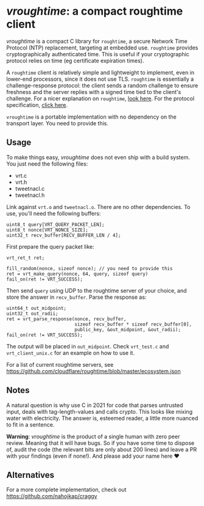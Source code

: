 # _vroughtime_: a compact roughtime client

_vroughtime_ is a compact C library for `roughtime`, a secure Network Time Protocol (NTP) replacement,
targeting at embedded use. `roughtime` provides cryptographically authenticated time.
This is useful if your cryptographic protocol relies on time (eg certificate expiration times).

A `roughtime` client is relatively simple and lightweight to implement,
even in lower-end processors, since it does not use TLS.
`roughtime` is essentially a challenge-response protocol:
the client sends a random challenge to ensure freshness
and the server replies with a signed time tied to the
client's challenge.
For a nicer explanation on `roughtime`,
[look here](https://roughtime.googlesource.com/roughtime/#roughtime-1).
For the protocol specification,
[click here](https://roughtime.googlesource.com/roughtime/+/HEAD/PROTOCOL.md).

`vroughtime` is a portable implementation with no dependency on the transport layer.
You need to provide this.

## Usage

To make things easy, _vroughtime_ does not even ship with
a build system. You just need the following files:

* vrt.c
* vrt.h
* tweetnacl.c
* tweetnacl.h

Link against `vrt.o` and `tweetnacl.o`. There are no
other dependencies. To use,
you'll need the following buffers:

```
uint8_t query[VRT_QUERY_PACKET_LEN];
uint8_t nonce[VRT_NONCE_SIZE];
uint32_t recv_buffer[RECV_BUFFER_LEN / 4];
```

First prepare the query packet like:
```
vrt_ret_t ret;

fill_random(nonce, sizeof nonce); // you need to provide this
ret = vrt_make_query(nonce, 64, query, sizeof query)
fail_on(ret != VRT_SUCCESS);
```

Then send `query` using UDP to the roughtime server of your choice,
and store the answer in `recv_buffer`. Parse the response
as:

```
uint64_t out_midpoint;
uint32_t out_radii;
ret = vrt_parse_response(nonce, recv_buffer,
                         sizeof recv_buffer * sizeof recv_buffer[0],
                         public_key, &out_midpoint, &out_radii);
fail_on(ret != VRT_SUCCESS);
```

The output will be placed in `out_midpoint`. Check `vrt_test.c` and `vrt_client_unix.c` for an example on how to use it.

For a list of current roughtime servers, see
https://github.com/cloudflare/roughtime/blob/master/ecosystem.json

## Notes

A natural question is why use C in 2021 for code that parses untrusted input,
deals with tag-length-values and calls crypto. This looks like mixing water
with electricity. The answer is, esteemed reader, a little more nuanced to
fit in a sentence.

**Warning**: _vroughtime_ is the product of a single human with zero peer review.
Meaning that it will have bugs. So if you have some time to dispose of,
audit the code (the relevant bits are only about 200 lines) and leave
a PR with your findings (even if none!). And please add your name here ❤️

## Alternatives

For a more complete implementation, check out https://github.com/nahojkap/craggy
